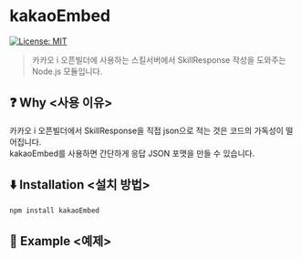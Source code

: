 # kakaoEmbed

[![License: MIT](https://img.shields.io/badge/License-MIT-bule.svg)](https://opensource.org/licenses/MIT)

> 카카오 i 오픈빌더에 사용하는 스킬서버에서 SkillResponse 작성을 도와주는 Node.js 모듈입니다.

## ❓ Why <사용 이유>

카카오 i 오픈빌더에서 SkillResponse을 직접 json으로 적는 것은 코드의 가독성이 떨어집니다.<br>
kakaoEmbed를 사용하면 간단하게 응답 JSON 포맷을 만들 수 있습니다.

## ⬇️ Installation <설치 방법>

```bash
npm install kakaoEmbed
```

## 📄 Example <예제>

```javascript

```
